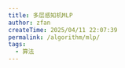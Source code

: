 ```yaml
---
title: 多层感知机MLP
author: zfan
createTime: 2025/04/11 22:07:39
permalink: /algorithm/mlp/
tags:
  - 算法 
---
```

